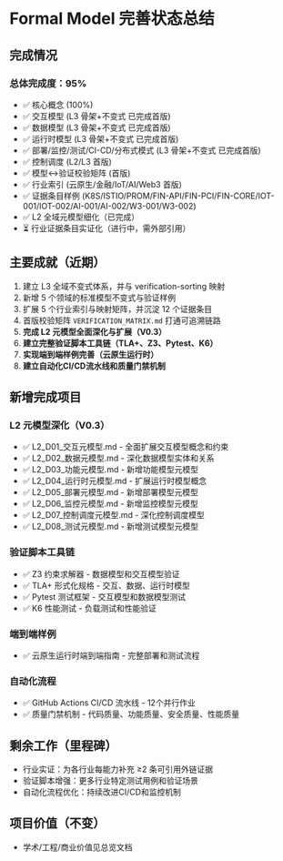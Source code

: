 # Formal Model 完善状态总结

## 完成情况

### 总体完成度：95%

- ✅ 核心概念 (100%)
- ✅ 交互模型 (L3 骨架+不变式 已完成首版)
- ✅ 数据模型 (L3 骨架+不变式 已完成首版)
- ✅ 运行时模型 (L3 骨架+不变式 已完成首版)
- ✅ 部署/监控/测试/CI-CD/分布式模式 (L3 骨架+不变式 已完成首版)
- ✅ 控制调度 (L2/L3 首版)
- ✅ 模型↔验证校验矩阵 (首版)
- ✅ 行业索引 (云原生/金融/IoT/AI/Web3 首版)
- ✅ 证据条目样例 (K8S/ISTIO/PROM/FIN-API/FIN-PCI/FIN-CORE/IOT-001/IOT-002/AI-001/AI-002/W3-001/W3-002)
- ✅ L2 全域元模型细化（已完成）
- ⏳ 行业证据条目实证化（进行中，需外部引用）

## 主要成就（近期）

1. 建立 L3 全域不变式体系，并与 verification-sorting 映射
2. 新增 5 个领域的标准模型不变式与验证样例
3. 扩展 5 个行业索引与映射矩阵，并沉淀 12 个证据条目
4. 首版校验矩阵 `VERIFICATION_MATRIX.md` 打通可追溯链路
5. **完成 L2 元模型全面深化与扩展（V0.3）**
6. **建立完整验证脚本工具链（TLA+、Z3、Pytest、K6）**
7. **实现端到端样例完善（云原生运行时）**
8. **建立自动化CI/CD流水线和质量门禁机制**

## 新增完成项目

### L2 元模型深化（V0.3）

- ✅ L2_D01_交互元模型.md - 全面扩展交互模型概念和约束
- ✅ L2_D02_数据元模型.md - 深化数据模型实体和关系
- ✅ L2_D03_功能元模型.md - 新增功能模型元模型
- ✅ L2_D04_运行时元模型.md - 扩展运行时模型概念
- ✅ L2_D05_部署元模型.md - 新增部署模型元模型
- ✅ L2_D06_监控元模型.md - 新增监控模型元模型
- ✅ L2_D07_控制调度元模型.md - 深化控制调度模型
- ✅ L2_D08_测试元模型.md - 新增测试模型元模型

### 验证脚本工具链

- ✅ Z3 约束求解器 - 数据模型和交互模型验证
- ✅ TLA+ 形式化规格 - 交互、数据、运行时模型
- ✅ Pytest 测试框架 - 交互模型和数据模型测试
- ✅ K6 性能测试 - 负载测试和性能验证

### 端到端样例

- ✅ 云原生运行时端到端指南 - 完整部署和测试流程

### 自动化流程

- ✅ GitHub Actions CI/CD 流水线 - 12个并行作业
- ✅ 质量门禁机制 - 代码质量、功能质量、安全质量、性能质量

## 剩余工作（里程碑）

- 行业实证：为各行业每能力补充 ≥2 条可引用外链证据
- 验证脚本增强：更多行业特定测试用例和验证场景
- 自动化流程优化：持续改进CI/CD和监控机制

## 项目价值（不变）

- 学术/工程/商业价值见总览文档
